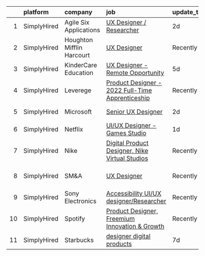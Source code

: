 

|    | platform    | company                   | job                                                                                                                                                      | update_time   | location                    |
|---:|:------------|:--------------------------|:---------------------------------------------------------------------------------------------------------------------------------------------------------|:--------------|:----------------------------|
|  1 | SimplyHired | Agile Six Applications    | [UX Designer / Researcher](https://www.simplyhired.com/job/0dY3UR7bEdpNED2sNUHXxOC64EvQbajUctoxF6azX7sCue0EYiK5tQ?q=ux+designer)                         | 2d            | Washington, DC              |
|  2 | SimplyHired | Houghton Mifflin Harcourt | [UX Designer](https://www.simplyhired.com/job/qTqRdoI-E18ZNebzOThRtlOunoXPsoLUihubCJDRyB0T7FdXTZJfLw?q=ux+designer)                                      | Recently      | United States               |
|  3 | SimplyHired | KinderCare Education      | [UX Designer - Remote Opportunity](https://www.simplyhired.com/job/osal1mLN12b7J5lamsWNfSRz-JOFp2jIPvnWiAZ68sPIi4dqB3dJzw?q=ux+designer)                 | 5d            | Portland, OR                |
|  4 | SimplyHired | Leverege                  | [Product Designer - 2022 Full-Time Apprenticeship](https://www.simplyhired.com/job/f2PnrkNkoKjnF_c7MsOM41LbDj7RDHIKkfuGC1pKOOPB0dNQ0HmV5w?q=ux+designer) | Recently      | Remote                      |
|  5 | SimplyHired | Microsoft                 | [Senior UX Designer](https://www.simplyhired.com/job/Yc425VdFF1poZY399iRTF3DcKDlr08xaORqR5WoGZYe4lltVVbaH-w?q=ux+designer)                               | 2d            | United States               |
|  6 | SimplyHired | Netflix                   | [UI/UX Designer - Games Studio](https://www.simplyhired.com/job/w2z6BCd6hnn_26Y3EZ_NpCXBkE9GnORZYv95aMaQXG7YFii4thdwLw?q=ux+designer)                    | 1d            | Remote                      |
|  7 | SimplyHired | Nike                      | [Digital Product Designer, Nike Virtual Studios](https://www.simplyhired.com/job/AqMYh3RHe9_nPkvM1-BomXGyNXG_O6mnYm_Nx7olzLc2V8Ucx8SwXg?q=ux+designer)   | Recently      | Los Angeles, CA             |
|  8 | SimplyHired | SM&A                      | [UX Designer](https://www.simplyhired.com/job/lPsYdj5KNm_1hKGvbm3xubIXa1JLGdMPgGdo3FyIylScZLKjMOhtpw?q=ux+designer)                                      | Recently      | Washington, DC +4 locations |
|  9 | SimplyHired | Sony Electronics          | [Accessibility UI/UX designer/Researcher](https://www.simplyhired.com/job/rj2QgQ7T8vCD2rN6izndTx06dW-AYv9TJvz_rJ9AcjJg0pF8fNMJCQ?q=ux+designer)          | Recently      | San Diego, CA               |
| 10 | SimplyHired | Spotify                   | [Product Designer, Freemium Innovation & Growth](https://www.simplyhired.com/job/Kvw_SiGrQB-4O_L_w6kE8LRwEA9nFhTEvN3SB40918E8kMG3aqYvqg?q=ux+designer)   | Recently      | New York, NY                |
| 11 | SimplyHired | Starbucks                 | [designer digital products](https://www.simplyhired.com/job/w03a9Jku7WV25T82kSVPXrSsVXMMtZNaAeCKrZAahMW9lTqPlIOn5A?q=ux+designer)                        | 7d            | Seattle, WA                 |